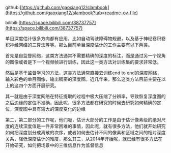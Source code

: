 github:[https://github.com/gaoxiang12/slambook](https://github.com/gaoxiang12/slambook?tab=readme-ov-file)

bilibili:[https://space.bilibili.com/38737757](https://space.bilibili.com/38737757)

单目深度估计很多方向都有应用，比如自动驾驶障碍物规避，以及基于神经卷积卷积神经网络的三算法等等。那么目前单目深度估计的工作主要有以下两类。

首先是自监督网络，这类方法通常不需要精确的深度的标注，而是通过另一个视角的图像或者是下一个视频帧进行训练，因此这一类方法对训练集的要求非常低。

然后是基于监督学习的方法，这类方法通常直接去训练end to end的深度网络，输入彩色的单目图像，输出稠密的深度图。近几年来，那么这类方法目前主要在以上的这四个方面开展研究。

其一就是由于深度网络在特征提取的过程中极大压缩了分辨率，导致恢复深度图的之后边缘的定位不准确，因此呢，很多方法都在研究的时候去研究如何精确的定位，深度图中具有较大的深度变化的边缘


第二，第二部分的工作呢，他们呃，估计大部分的工作是由于估计像素级的绝对尺度的连续深度值是一件非常困难的事情，因此呢，就有很多方法，他们就开始研究如何把深度划分成离散的次序，或者如何去估计不同的像素和区域之间的相对深度关系，降低深度估计的难度，那么其三，从2014年开始呢，就已经有很多方法在开始研究，如何把场景中的三维信息作为监督信息
